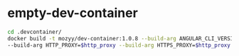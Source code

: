# empty-dev-container

```sh
cd .devcontainer/
docker build -t mozyy/dev-container:1.0.8 --build-arg ANGULAR_CLI_VERSION=14.0.1 \
--build-arg HTTP_PROXY=$http_proxy --build-arg HTTPS_PROXY=$http_proxy
```